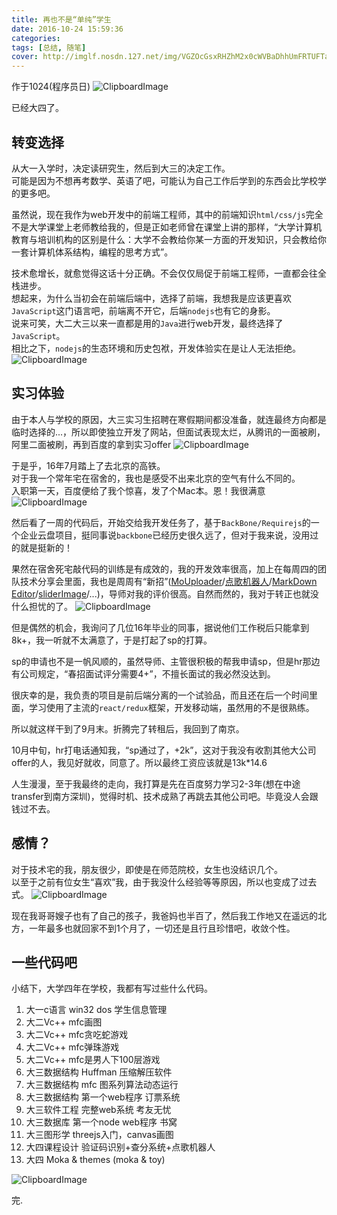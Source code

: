 ```yaml
---
title: 再也不是“单纯”学生
date: 2016-10-24 15:59:36
categories:
tags: [总结, 随笔]
cover: http://imglf.nosdn.127.net/img/VGZOcGsxRHZhM2x0cWVBaDhhUmFRTUFTaDFrYWZlMDJDd040MlNydlBUM3FBY3hQU050TmVnPT0.jpg?imageView&thumbnail=800x0&quality=96&stripmeta=0&type=jpg
---
```


作于1024(程序员日)
![ClipboardImage](/upload/1477292742876.png)

已经大四了。  

## 转变选择

从大一入学时，决定读研究生，然后到大三的决定工作。  
可能是因为不想再考数学、英语了吧，可能认为自己工作后学到的东西会比学校学的更多吧。

虽然说，现在我作为web开发中的前端工程师，其中的前端知识`html/css/js`完全不是大学课堂上老师教给我的，但是正如老师曾在课堂上讲的那样，“大学计算机教育与培训机构的区别是什么：大学不会教给你某一方面的开发知识，只会教给你一套计算机体系结构，编程的思考方式”。  

技术愈增长，就愈觉得这话十分正确。不会仅仅局促于前端工程师，一直都会往全栈进步。  
想起来，为什么当初会在前端后端中，选择了前端，我想我是应该更喜欢`JavaScript`这门语言吧，前端离不开它，后端`nodejs`也有它的身影。  
说来可笑，大二大三以来一直都是用的`Java`进行web开发，最终选择了`JavaScript`。  
相比之下，`nodejs`的生态环境和历史包袱，开发体验实在是让人无法拒绝。
![ClipboardImage](/upload/1477292794074.png)



## 实习体验

由于本人与学校的原因，大三实习生招聘在寒假期间都没准备，就连最终方向都是临时选择的...，所以即使独立开发了网站，但面试表现太烂，从腾讯的一面被刷，阿里二面被刷，再到百度的拿到实习offer
![ClipboardImage](/upload/1477293155214.png)

于是乎，16年7月踏上了去北京的高铁。  
对于我一个常年宅在宿舍的，我也是感受不出来北京的空气有什么不同的。  
入职第一天，百度便给了我个惊喜，发了个Mac本。恩！我很满意  
![ClipboardImage](/upload/1477293413488.png)

然后看了一周的代码后，开始交给我开发任务了，基于`BackBone/Requirejs`的一个企业云盘项目，挺同事说`backbone`已经历史很久远了，但对于我来说，没用过的就是挺新的！

果然在宿舍死宅敲代码的训练是有成效的，我的开发效率很高，加上在每周四的团队技术分享会里面，我也是周周有“新招”([MoUploader](https://github.com/moyuyc/moUploader)/[点歌机器人](https://github.com/moyuyc/request-song-robot)/[MarkDown Editor](https://github.com/moyuyc/markdown-editor)/[sliderImage](https://github.com/moyuyc/slideImages)/...)，导师对我的评价很高。自然而然的，我对于转正也就没什么担忧的了。
![ClipboardImage](/upload/1477295755596.png)

但是偶然的机会，我询问了几位16年毕业的同事，据说他们工作税后只能拿到8k+，我一听就不太满意了，于是打起了sp的打算。

sp的申请也不是一帆风顺的，虽然导师、主管很积极的帮我申请sp，但是hr那边有公司规定，“春招面试评分需要4+”，不擅长面试的我必然没达到。

很庆幸的是，我负责的项目是前后端分离的一个试验品，而且还在后一个时间里面，学习使用了主流的`react/redux`框架，开发移动端，虽然用的不是很熟练。

所以就这样干到了9月末。折腾完了转租后，我回到了南京。

10月中旬，hr打电话通知我，“sp通过了，+2k”，这对于我没有收割其他大公司offer的人，我见好就收，同意了。所以最终工资应该就是13k*14.6

人生漫漫，至于我最终的走向，我打算是先在百度努力学习2-3年(想在中途transfer到南方深圳)，觉得时机、技术成熟了再跳去其他公司吧。毕竟没人会跟钱过不去。


## 感情？

对于技术宅的我，朋友很少，即使是在师范院校，女生也没结识几个。  
以至于之前有位女生“喜欢”我，由于我没什么经验等等原因，所以也变成了过去式。
![ClipboardImage](/upload/1477295793439.png)

现在我哥哥嫂子也有了自己的孩子，我爸妈也半百了，然后我工作地又在遥远的北方，一年最多也就回家不到1个月了，一切还是且行且珍惜吧，收敛个性。

## 一些代码吧

小结下，大学四年在学校，我都有写过些什么代码。

1. 大一c语言 win32 dos 学生信息管理
2. 大二Vc++ mfc画图 
3. 大二Vc++ mfc贪吃蛇游戏
4. 大二Vc++ mfc弹珠游戏
5. 大二Vc++ mfc是男人下100层游戏
6. 大三数据结构 Huffman 压缩解压软件
7. 大三数据结构 mfc 图系列算法动态运行
8. 大三数据结构 第一个web程序 订票系统
9. 大三软件工程 完整web系统 考友无忧
10. 大三数据库 第一个node web程序 书窝
11. 大三图形学 threejs入门，canvas画图
12. 大四课程设计 验证码识别+查分系统+点歌机器人
13. 大四 Moka & themes (moka & toy)


![ClipboardImage](/upload/1477295914847.png)

完.




